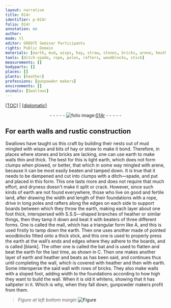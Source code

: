 ```yaml
---
layout: narrative
title: 014r
identifier: p-014r
folio: 014r
annotation: no
author:
mode: tl
editor: GR8975 Seminar Participants
rights: Public Domain
materials: [earth, mud, wisps, hay, straw, stones, bricks, arene, heather, saltpeter]
tools: [ditch-spade, rope, poles, rafters, woodblocks, stick]
measurements: []
bodyparts: []
places: []
plants: [heather]
professions: [gunpowder makers]
environments: []
animals: [Swallows]
---
```


<p><a href="{{ site.baseurl }}/translation/">[TOC]</a> | <a href="{{ site.baseurl }}/texts/p-014r_tc/">[diplomatic]</a></p><div class="folio" align="center">- - - - - <a href="http://gallica.bnf.fr/ark:/12148/btv1b9059316c/f31.item" target="_blank"><img src="https://cu-mkp.github.io/2017-workshop-edition/assets/photo-icon.png" alt="folio image: " style="display:inline-block; margin-bottom:-3px;"/>014r</a> - - - - - </div>  
  

## For <span class="m">earth</span> walls and rustic construction

 
<span class="al">Swallows</span> have taught us this craft by building their nests out of <span class="m">mud</span> mingled with <span class="m">wisps</span> and bits of <span class="m">hay</span> or <span class="m">straw</span> to make it bond. Therefore, in places where <span class="m">stones</span> and <span class="m">bricks</span> are lacking, one can use <span class="m">earth</span> to make walls thin and thick. The best for this is light <span class="m">earth</span>, which does not form clumps when plowed, or better, that which in some way mingled with <span class="m">arene</span>, because it can be most easily beaten and tamped down. It is true that it needs to be dampened and cut into clumps with a <span class="tl">ditch—spade</span>, and put and placed in this form. This one lasts more and does not require that much effort, and dryness doesn't make it split or crack. However, since such kinds of earth are not found everywhere, those who live on good and fertile land, after drawing the width and length of their foundations with a <span class="tl">rope</span>, drive in long <span class="tl">poles</span> and <span class="tl">rafters</span> along the edges on each side to support boards between which they throw the <span class="m">earth</span>, making each layer about one foot thick, interspersed with S.S.S—shaped branches of <span class="m"><span class="pa">heather</span></span> or similar things, then they tamp it down and beat it with beaters of three different forms. One is called the mall, which has a triangular form like A, and this is used firstly to tamp down the <span class="m">earth</span>. Then one uses another made of pointed <span class="tl">woodblocks</span> fitted onto a thick <span class="tl">stick</span>, and this one is used to properly press the <span class="m">earth</span> at the wall’s ends and edges where they adhere to the boards, and is called [blank]. The other one is called the bat and is used to flatten and beat the <span class="m">earth</span> for the last time, as shown in C. Then one makes another layer of <span class="m">earth</span> and <span class="m"><span class="pa">heather</span></span> and beats as has been said, and continues thus until completing the wall, which is covered with <span class="m"><span class="pa">heather</span></span> and then with <span class="m">earth</span>. Some intersperse the said wall with rows of <span class="m">bricks</span>. They also make walls with a sloped foot, adding width to the foundations according to how high they want to build the wall. When it is old it whitens, showing that it has <span class="m">saltpeter</span> in it. Which is why, when they fall down, <span class="pro">gunpowder makers</span> profit from them.
 
> *Figure*
> *at left bottom margin*
> <a href="https://drive.google.com/open?id=0B9-oNrvWdlO5b2lVN19SU1Z6UkU" target="_blank"><img src="https://cu-mkp.github.io/GR8975-edition/assets/photo-icon.png" alt="Figure" style="display:inline-block; margin-bottom:-3px;"/></a>
 
